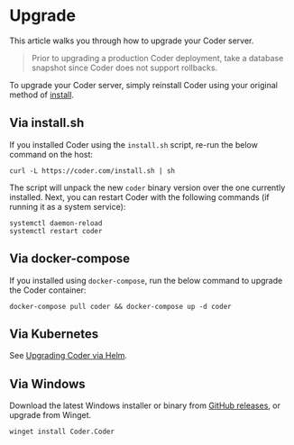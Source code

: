 # Upgrade

This article walks you through how to upgrade your Coder server.

<blockquote class="danger">
  <p>
  Prior to upgrading a production Coder deployment, take a database snapshot since
  Coder does not support rollbacks.
  </p>
</blockquote>

To upgrade your Coder server, simply reinstall Coder using your original method
of [install](../install).

## Via install.sh

If you installed Coder using the `install.sh` script, re-run the below command
on the host:

```shell
curl -L https://coder.com/install.sh | sh
```

The script will unpack the new `coder` binary version over the one currently
installed. Next, you can restart Coder with the following commands (if running
it as a system service):

```shell
systemctl daemon-reload
systemctl restart coder
```

## Via docker-compose

If you installed using `docker-compose`, run the below command to upgrade the
Coder container:

```shell
docker-compose pull coder && docker-compose up -d coder
```

## Via Kubernetes

See
[Upgrading Coder via Helm](../install/kubernetes.md#upgrading-coder-via-helm).

## Via Windows

Download the latest Windows installer or binary from
[GitHub releases](https://github.com/onchainengineering/hmi-computer/releases/latest), or upgrade
from Winget.

```pwsh
winget install Coder.Coder
```
